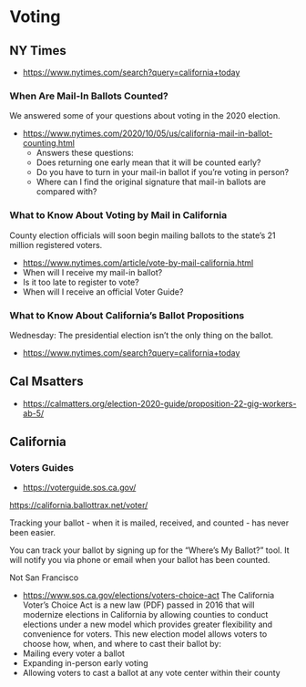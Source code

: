 # Voting

## NY Times

* https://www.nytimes.com/search?query=california+today


### When Are Mail-In Ballots Counted?
We answered some of your questions about voting in the 2020 election.

* https://www.nytimes.com/2020/10/05/us/california-mail-in-ballot-counting.html
	* Answers these questions:
	* Does returning one early mean that it will be counted early?
	* Do you have to turn in your mail-in ballot if you’re voting in person?
	* Where can I find the original signature that mail-in ballots are compared with?

### What to Know About Voting by Mail in California

County election officials will soon begin mailing ballots to the state’s 21 million registered voters.

* https://www.nytimes.com/article/vote-by-mail-california.html
* When will I receive my mail-in ballot?
* Is it too late to register to vote?
* When will I receive an official Voter Guide?

### What to Know About California’s Ballot Propositions

Wednesday: The presidential election isn’t the only thing on the ballot.

* https://www.nytimes.com/search?query=california+today

## Cal Msatters

* https://calmatters.org/election-2020-guide/proposition-22-gig-workers-ab-5/


## California

### Voters Guides

* https://voterguide.sos.ca.gov/


https://california.ballottrax.net/voter/

Tracking your ballot - when it is mailed, received, and counted - has never been easier.

You can track your ballot by signing up for the “Where’s My Ballot?” tool. It will notify you via phone or email when your ballot has been counted.


Not San Francisco

* https://www.sos.ca.gov/elections/voters-choice-act
The California Voter’s Choice Act is a new law (PDF) passed in 2016 that will modernize elections in California by allowing counties to conduct elections under a new model which provides greater flexibility and convenience for voters.
This new election model allows voters to choose how, when, and where to cast their ballot by:
* Mailing every voter a ballot
* Expanding in-person early voting
* Allowing voters to cast a ballot at any vote center within their county